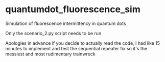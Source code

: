 # quantumdot_fluorescence_sim
Simulation of fluorescence intermittency in quantum dots

Only the scenario_2.py script needs to be run

Apologies in advance if you decide to actually read the code, I had like 15 minutes to implement and test the sequential repeater fix so it's the messiest and most rudimentary trainwreck
